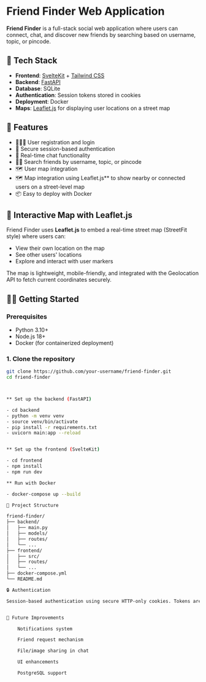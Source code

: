 # Friend Finder Web Application

**Friend Finder** is a full-stack social web application where users can connect, chat, and discover new friends by searching based on username, topic, or pincode.

## 🚀 Tech Stack

- **Frontend**: [SvelteKit](https://kit.svelte.dev/) + [Tailwind CSS](https://tailwindcss.com/)
- **Backend**: [FastAPI](https://fastapi.tiangolo.com/)
- **Database**: SQLite
- **Authentication**: Session tokens stored in cookies
- **Deployment**: Docker
- **Maps**: [Leaflet.js](https://leafletjs.com/) for displaying user locations on a street map

## 🌟 Features

- 🧑‍🤝‍🧑 User registration and login
- 🔐 Secure session-based authentication
- 💬 Real-time chat functionality
- 🕵️‍♂️ Search friends by username, topic, or pincode
- 🗺️ User map integration
- 🗺️ Map integration using Leaflet.js** to show nearby or connected users on a street-level map
- 📦 Easy to deploy with Docker

## 🧭 Interactive Map with Leaflet.js

Friend Finder uses **Leaflet.js** to embed a real-time street map (StreetFit style) where users can:

- View their own location on the map
- See other users' locations
- Explore and interact with user markers

The map is lightweight, mobile-friendly, and integrated with the Geolocation API to fetch current coordinates securely.

## 🧑‍💻 Getting Started

### Prerequisites

- Python 3.10+
- Node.js 18+
- Docker (for containerized deployment)

### 1. Clone the repository

```bash
git clone https://github.com/your-username/friend-finder.git
cd friend-finder



** Set up the backend (FastAPI)

- cd backend
- python -m venv venv
- source venv/bin/activate
- pip install -r requirements.txt
- uvicorn main:app --reload


** Set up the frontend (SvelteKit)

- cd frontend
- npm install
- npm run dev

** Run with Docker

- docker-compose up --build

📁 Project Structure

friend-finder/
├── backend/
│   ├── main.py
│   ├── models/
│   ├── routes/
│   └── ...
├── frontend/
│   ├── src/
│   ├── routes/
│   └── ...
├── docker-compose.yml
└── README.md

🔒 Authentication

Session-based authentication using secure HTTP-only cookies. Tokens are set upon successful login and are used to authorize subsequent requests.


📌 Future Improvements

    Notifications system

    Friend request mechanism

    File/image sharing in chat

    UI enhancements

    PostgreSQL support